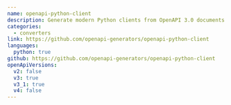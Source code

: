 ```yaml
---
name: openapi-python-client
description: Generate modern Python clients from OpenAPI 3.0 documents.
categories:
  - converters
link: https://github.com/openapi-generators/openapi-python-client
languages:
  python: true
github: https://github.com/openapi-generators/openapi-python-client
openApiVersions:
  v2: false
  v3: true
  v3_1: true
  v4: false
---
```

